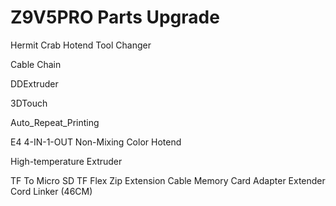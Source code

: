 # Z9V5PRO Parts Upgrade

Hermit Crab Hotend Tool Changer

Cable Chain

DDExtruder

3DTouch

Auto_Repeat_Printing

E4 4-IN-1-OUT Non-Mixing Color Hotend

High-temperature Extruder

TF To Micro SD TF Flex Zip Extension Cable Memory Card Adapter Extender Cord Linker (46CM)

